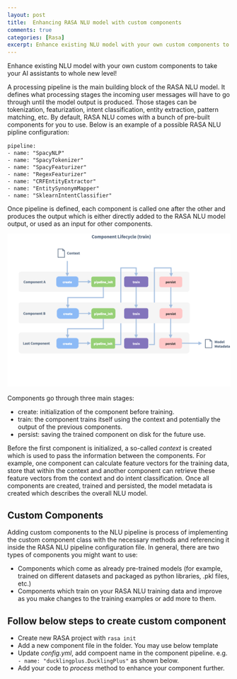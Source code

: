 ```yaml
---
layout: post
title:  Enhancing RASA NLU model with custom components
comments: true
categories: [Rasa]
excerpt: Enhance existing NLU model with your own custom components to take your AI assistants to whole new level!
---
```


Enhance existing NLU model with your own custom components to take your AI assistants to whole new level!

A processing pipeline is the main building block of the RASA NLU model. It defines what processing stages the incoming user messages will have to go through until the model output is produced. Those stages can be tokenization, featurization, intent classification, entity extraction, pattern matching, etc. By default, RASA NLU comes with a bunch of pre-built components for you to use. Below is an example of a possible RASA NLU pipline configuration:

```
pipeline:
- name: "SpacyNLP"
- name: "SpacyTokenizer"
- name: "SpacyFeaturizer"
- name: "RegexFeaturizer"
- name: "CRFEntityExtractor"
- name: "EntitySynonymMapper"
- name: "SklearnIntentClassifier" 
```

Once pipeline is defined, each component is called one after the other and produces the output which is either directly added to the RASA NLU model output, or used as an input for other components. 

![Component life cycle train](/assets/misc/Rasa-Component-Lifecycle-Train.png "Component Life Cycle")

Components go through three main stages:

- create: initialization of the component before training.
- train: the component trains itself using the context and potentially the output of the previous components.
- persist: saving the trained component on disk for the future use.

Before the first component is initialized, a so-called *context* is created which is used to pass the information between the components. For example, one component can calculate feature vectors for the training data, store that within the context and another component can retrieve these feature vectors from the context and do intent classification. Once all components are created, trained and persisted, the model metadata is created which describes the overall NLU model.

## Custom Components

Adding custom components to the NLU pipeline is process of implementing the custom component class with the necessary methods and referencing it inside the RASA NLU pipeline configuration file. In general, there are two types of components you might want to use:

- Components which come as already pre-trained models (for example, trained on different datasets and packaged as python libraries, .pkl files, etc.)
- Components which train on your RASA NLU training data and improve as you make changes to the training examples or add more to them.

## Follow below steps to create custom component

- Create new RASA project with `rasa init`
- Add a new component file in the folder. You may use below template
  <script src="https://gist-it.appspot.com/https://github.com/prakashdale/prakashdale.github.io/raw/master/src/rasa/custom_component/ducklingplus.py?footer=0"></script>
- Update *config.yml*, add compoent name in the component pipeline. e.g. `- name: "ducklingplus.DucklingPlus"` as shown below.
  <script src="https://gist-it.appspot.com/https://github.com/prakashdale/prakashdale.github.io/raw/master/src/rasa/custom_component/config.yml?footer=0"></script>
- Add your code to *process* method to enhance your component further.

